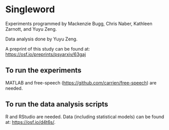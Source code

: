 #  Singleword
Experiments programmed by Mackenzie Bugg, Chris Naber, Kathleen Zarnott, and Yuyu Zeng.

Data analysis done by Yuyu Zeng.

A preprint of this study can be found at: https://osf.io/preprints/psyarxiv/63gaj

## To run the experiments
MATLAB and free-speech (https://github.com/carrien/free-speech) are needed.

## To run the data analysis scripts
R and RStudio are needed. Data (including statistical models) can be found at: https://osf.io/d4t6s/.

